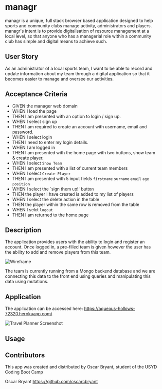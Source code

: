 # managr
managr is a unique, full stack browser based application designed to help sports and community clubs manage activity, administrators and players. 
managr's intent is to provide digitalisation of resource management at a local level, so that anyone who has a managerial role within a community club has simple and digital means to achieve such.

## User Story

As an administrator of a local sports team,
I want to be able to record and update information about my team through a digital application
so that it becomes easier to manage and oversee our activities.

## Acceptance Criteria
- GIVEN the manager web domain
- WHEN I load the page
- THEN I am presented with an option to login / sign up. 
- WHEN I select sign up
- THEN I am required to create an account with username, email and password. 
- WHEN I select login
- THEN I need to enter my login details.
- WHEN I am logged in
- THEN I am presented with the home page with two buttons, show team & create player. 
- WHEN I select `Show Team`
- THEN I am presented with a list of current team members
- WHEN I select `Create Player`
- THEN I am presented with 5 input fields `firstname` `surname` `email` `age` `position`
- WHEN I select the `sign them up!' button
- THEN the player I have created is added to my list of players
- WHEN I select the delete action in the table
- THEN the player within the same row is removed from the table
- WHEN I selct `logout`
- THEN I am returned to the home page

## Description

The application provides users with the ability to login and register an account. Once logged in, a pre-filled team is given however the user has the ability to add and remove players from this team.

![Wireframe](assets/Images/wireframe.png)

The team is currently running from a Mongo backend database and we are connecting this data to the front end using queries and manipulating this data using mutations. 


## Application

The application can be accessed here: https://aqueous-hollows-72320.herokuapp.com/

![Travel Planner Screenshot](assets/Images/TravelPlanner.png)

## Usage


## Contributors

This app was created and distributed by Oscar Bryant, student of the USYD Coding Boot Camp

Oscar Bryant
https://github.com/oscarcbryant
